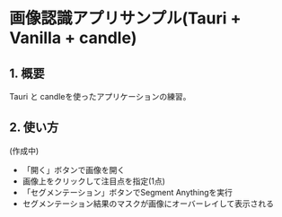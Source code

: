 # 画像認識アプリサンプル(Tauri + Vanilla + candle)

## 1. 概要
Tauri と candleを使ったアプリケーションの練習。  

## 2. 使い方
(作成中)

- 「開く」ボタンで画像を開く
- 画像上をクリックして注目点を指定(1点)
- 「セグメンテーション」ボタンでSegment Anythingを実行
- セグメンテーション結果のマスクが画像にオーバーレイして表示される